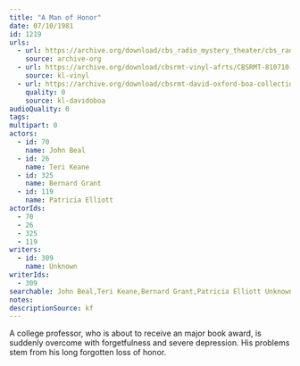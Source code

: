 ```yaml
---
title: "A Man of Honor"
date: 07/10/1981
id: 1219
urls: 
  - url: https://archive.org/download/cbs_radio_mystery_theater/cbs_radio_mystery_theater-1201-1250.zip/cbs_radio_mystery_theater-1201-1250%2Fcbsrmt_1219_a_man_of_honor.mp3
    source: archive-org
  - url: https://archive.org/download/cbsrmt-vinyl-afrts/CBSRMT-810710-1219-A-Man-Of-Honor_afrts.mp3
    source: kl-vinyl
  - url: https://archive.org/download/cbsrmt-david-oxford-boa-collection/CBSRMT-810710-1219-A-Man-of-Honor-(AFRTS)-(256-44)-{BoA}.mp3
    quality: 0
    source: kl-davidoboa
audioQuality: 0
tags: 
multipart: 0
actors:  
  - id: 70
    name: John Beal  
  - id: 26
    name: Teri Keane  
  - id: 325
    name: Bernard Grant  
  - id: 119
    name: Patricia Elliott
actorIds:  
  - 70  
  - 26  
  - 325  
  - 119
writers:  
  - id: 309
    name: Unknown
writerIds:  
  - 309
searchable: John Beal,Teri Keane,Bernard Grant,Patricia Elliott Unknown
notes: 
descriptionSource: kf
---
```

A college professor, who is about to receive an major book award, is suddenly overcome with forgetfulness and severe depression. His problems stem from his long forgotten loss of honor.